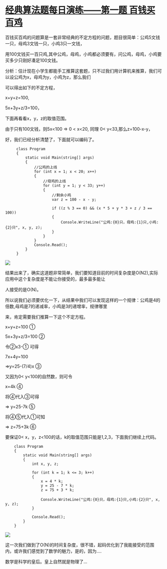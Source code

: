# [经典算法题每日演练——第一题 百钱买百鸡][0]

百钱买百鸡的问题算是一套非常经典的不定方程的问题，题目很简单：公鸡5文钱一只，母鸡3文钱一只，小鸡3只一文钱，

用100文钱买一百只鸡,其中公鸡，母鸡，小鸡都必须要有，问公鸡，母鸡，小鸡要买多少只刚好凑足100文钱。

分析：估计现在小学生都能手工推算这套题，只不过我们用计算机来推算，我们可以设公鸡为x，母鸡为y，小鸡为z，那么我们

可以得出如下的不定方程，

x+y+z=100,

5x+3y+z/3=100，

下面再看看x，y，z的取值范围。

由于只有100文钱，则5x<100 => 0 < x<20, 同理 0< y<33,那么z=100-x-y，

好，我们已经分析清楚了，下面就可以编码了。


         class Program
         {
             static void Main(string[] args)
             {
                 //公鸡的上线
                 for (int x = 1; x < 20; x++)
                 {
                     //母鸡的上线
                     for (int y = 1; y < 33; y++)
                     {
                         //剩余小鸡
                         var z = 100 - x - y;
     
                         if ((z % 3 == 0) && (x * 5 + y * 3 + z / 3 == 100))
                         {
                             Console.WriteLine("公鸡:{0}只，母鸡:{1}只,小鸡:{2}只", x, y, z);
                         }
                     }
                 }
                 Console.Read();
             }
         }



![][1]

结果出来了，确实这道题非常简单，我们要知道目前的时间复杂度是O(N2),实际应用中这个复杂度是不能让你接受的，最多最多能让

人接受的是O(N)。

所以说我们必须要优化一下，从结果中我们可以发现这样的一个规律：公鸡是4的倍数,母鸡是7的递减率，小鸡是3的递增率，规律哪里

来，肯定需要我们推算一下这个不定方程。

x+y+z=100 ①

5x+3y+z/3=100 ②

令②x3-① 可得

7x+4y=100

=>y=25-(7/4)x ③

又因为0< y<100的自然数，则可令

x=4k ④

将④代入③可得

=> y=25-7k ⑤

将④⑤代入①可知

=> z=75+3k ⑥

要保证0< x，y，z<100的话，k的取值范围只能是1,2,3，下面我们继续上代码。

        class Program
        {
            static void Main(string[] args)
            {
                int x, y, z;
    
                for (int k = 1; k <= 3; k++)
                {
                    x = 4 * k;
                    y = 25 - 7 * k;
                    z = 75 + 3 * k;
    
                    Console.WriteLine("公鸡:{0}只，母鸡:{1}只,小鸡:{2}只", x, y, z);
                }
    
                Console.Read();
            }
        }


![][2]

这一次我们做到了O(N)的时间复杂度，很不错，起码优化到了我能接受的范围内，或许我们感觉到了数学的魅力，是的，因为....

数学是科学的皇后。皇上自然就是物理了...

[0]: http://www.cnblogs.com/huangxincheng/archive/2012/08/05/2624156.html
[1]: http://pic002.cnblogs.com/images/2012/214741/2012080519474162.png
[2]: http://pic002.cnblogs.com/images/2012/214741/2012080520124319.png